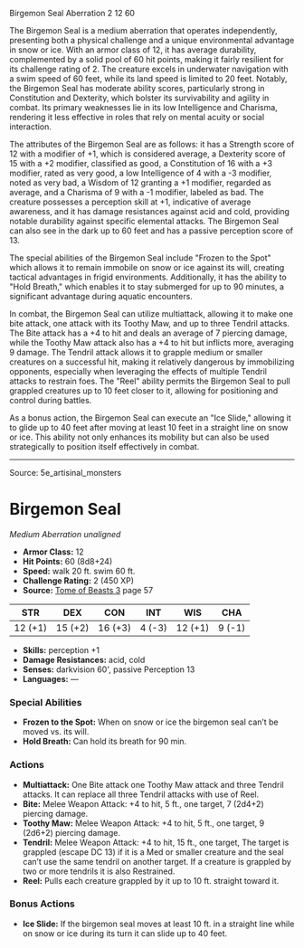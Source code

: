 <MonsterName/>Birgemon Seal</MonsterName>
<CreatureType/>Aberration</CreatureType>
<CR/>2</CR>
<AC/>12</AC>
<HP/>60</HP>
<summary>The Birgemon Seal is a medium aberration that operates independently, presenting both a physical challenge and a unique environmental advantage in snow or ice. With an armor class of 12, it has average durability, complemented by a solid pool of 60 hit points, making it fairly resilient for its challenge rating of 2. The creature excels in underwater navigation with a swim speed of 60 feet, while its land speed is limited to 20 feet. Notably, the Birgemon Seal has moderate ability scores, particularly strong in Constitution and Dexterity, which bolster its survivability and agility in combat. Its primary weaknesses lie in its low Intelligence and Charisma, rendering it less effective in roles that rely on mental acuity or social interaction.</summary>

<detail>

The attributes of the Birgemon Seal are as follows: it has a Strength score of 12 with a modifier of +1, which is considered average, a Dexterity score of 15 with a +2 modifier, classified as good, a Constitution of 16 with a +3 modifier, rated as very good, a low Intelligence of 4 with a -3 modifier, noted as very bad, a Wisdom of 12 granting a +1 modifier, regarded as average, and a Charisma of 9 with a -1 modifier, labeled as bad. The creature possesses a perception skill at +1, indicative of average awareness, and it has damage resistances against acid and cold, providing notable durability against specific elemental attacks. The Birgemon Seal can also see in the dark up to 60 feet and has a passive perception score of 13.

The special abilities of the Birgemon Seal include "Frozen to the Spot" which allows it to remain immobile on snow or ice against its will, creating tactical advantages in frigid environments. Additionally, it has the ability to "Hold Breath," which enables it to stay submerged for up to 90 minutes, a significant advantage during aquatic encounters.

In combat, the Birgemon Seal can utilize multiattack, allowing it to make one bite attack, one attack with its Toothy Maw, and up to three Tendril attacks. The Bite attack has a +4 to hit and deals an average of 7 piercing damage, while the Toothy Maw attack also has a +4 to hit but inflicts more, averaging 9 damage. The Tendril attack allows it to grapple medium or smaller creatures on a successful hit, making it relatively dangerous by immobilizing opponents, especially when leveraging the effects of multiple Tendril attacks to restrain foes. The "Reel" ability permits the Birgemon Seal to pull grappled creatures up to 10 feet closer to it, allowing for positioning and control during battles.

As a bonus action, the Birgemon Seal can execute an "Ice Slide," allowing it to glide up to 40 feet after moving at least 10 feet in a straight line on snow or ice. This ability not only enhances its mobility but can also be used strategically to position itself effectively in combat.</detail>



---

Source: 5e_artisinal_monsters

# Birgemon Seal

*Medium* *Aberration* *unaligned*

- **Armor Class:** 12
- **Hit Points:** 60 (8d8+24)
- **Speed:** walk 20 ft. swim 60 ft.
- **Challenge Rating:** 2 (450 XP)
- **Source:** [Tome of Beasts 3](https://koboldpress.com/kpstore/product/tome-of-beasts-3-for-5th-edition/) page 57

| STR | DEX | CON | INT | WIS | CHA |
| --- | --- | --- | --- | --- | --- |
| 12 (+1) | 15 (+2) | 16 (+3) | 4 (-3) | 12 (+1) | 9 (-1) |

- **Skills:** perception +1
- **Damage Resistances:** acid, cold
- **Senses:** darkvision 60', passive Perception 13
- **Languages:** —

### Special Abilities

- **Frozen to the Spot:** When on snow or ice the birgemon seal can’t be moved vs. its will.
- **Hold Breath:** Can hold its breath for 90 min.

### Actions

- **Multiattack:** One Bite attack one Toothy Maw attack and three Tendril attacks. It can replace all three Tendril attacks with use of Reel.
- **Bite:** Melee Weapon Attack: +4 to hit, 5 ft., one target, 7 (2d4+2) piercing damage.
- **Toothy Maw:** Melee Weapon Attack: +4 to hit, 5 ft., one target, 9 (2d6+2) piercing damage.
- **Tendril:** Melee Weapon Attack: +4 to hit, 15 ft., one target, The target is grappled (escape DC 13) if it is a Med or smaller creature and the seal can’t use the same tendril on another target. If a creature is grappled by two or more tendrils it is also Restrained.
- **Reel:** Pulls each creature grappled by it up to 10 ft. straight toward it.

### Bonus Actions

- **Ice Slide:** If the birgemon seal moves at least 10 ft. in a straight line while on snow or ice during its turn it can slide up to 40 feet.




